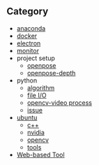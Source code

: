 ## Category

- [anaconda](./anaconda)
- [docker](./docker)
- [electron](./electron)
- [monitor](./monitor)
- project setup
    - [openpose](./projects/openpose)
    - [openpose-depth](./projects/openpose-depth)
- python
    - [algorithm](./python/Algorithm)
    - [file I/O](./python/fileIO)
    - [opencv-video process](./python/opencv-video)
    - [issue](./python/issue)
- [ubuntu](./ubuntu)
    - [c++](./ubuntu/c++)
    - [nvidia](./ubuntu/nvidia)
    - [opencv](./ubuntu/opencv)
    - [tools](./ubuntu/tools)
- [Web-based Tool](./web-based-tool)
